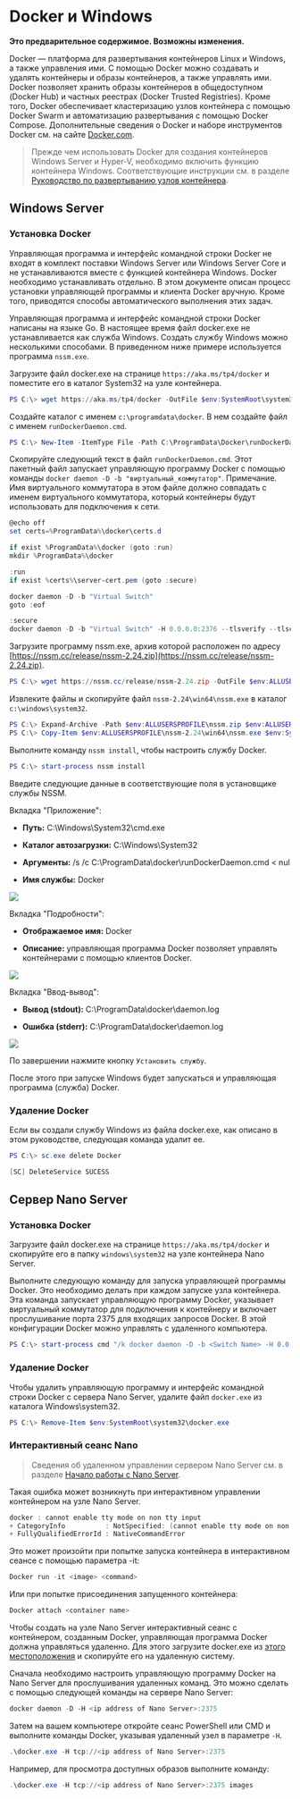 



# Docker и Windows

**Это предварительное содержимое. Возможны изменения.**

Docker — платформа для развертывания контейнеров Linux и Windows, а также управления ими. С помощью Docker можно создавать и удалять контейнеры и образы контейнеров, а также управлять ими. Docker позволяет хранить образы контейнеров в общедоступном (Docker Hub) и частных реестрах (Docker Trusted Registries). Кроме того, Docker обеспечивает кластеризацию узлов контейнера с помощью Docker Swarm и автоматизацию развертывания с помощью Docker Compose. Дополнительные сведения о Docker и наборе инструментов Docker см. на сайте [Docker.com](https://www.docker.com/).

> Прежде чем использовать Docker для создания контейнеров Windows Server и Hyper-V, необходимо включить функцию контейнера Windows. Соответствующие инструкции см. в разделе [Руководство по развертыванию узлов контейнера](./docker_windows.md).

## Windows Server

### Установка Docker

Управляющая программа и интерфейс командной строки Docker не входят в комплект поставки Windows Server или Windows Server Core и не устанавливаются вместе с функцией контейнера Windows. Docker необходимо устанавливать отдельно. В этом документе описан процесс установки управляющей программы и клиента Docker вручную. Кроме того, приводятся способы автоматического выполнения этих задач.

Управляющая программа и интерфейс командной строки Docker написаны на языке Go. В настоящее время файл docker.exe не устанавливается как служба Windows. Создать службу Windows можно несколькими способами. В приведенном ниже примере используется программа `nssm.exe`.

Загрузите файл docker.exe на странице `https://aka.ms/tp4/docker` и поместите его в каталог System32 на узле контейнера.

```powershell
PS C:\> wget https://aka.ms/tp4/docker -OutFile $env:SystemRoot\system32\docker.exe
```

Создайте каталог с именем `c:\programdata\docker`. В нем создайте файл с именем `runDockerDaemon.cmd`.

```powershell
PS C:\> New-Item -ItemType File -Path C:\ProgramData\Docker\runDockerDaemon.cmd -Force
```

Скопируйте следующий текст в файл `runDockerDaemon.cmd`. Этот пакетный файл запускает управляющую программу Docker с помощью команды `docker daemon -D -b "виртуальный_коммутатор"`. Примечание. Имя виртуального коммутатора в этом файле должно совпадать с именем виртуального коммутатора, который контейнеры будут использовать для подключения к сети.

```powershell
@echo off
set certs=%ProgramData%\docker\certs.d

if exist %ProgramData%\docker (goto :run)
mkdir %ProgramData%\docker

:run
if exist %certs%\server-cert.pem (goto :secure)

docker daemon -D -b "Virtual Switch"
goto :eof

:secure
docker daemon -D -b "Virtual Switch" -H 0.0.0.0:2376 --tlsverify --tlscacert=%certs%\ca.pem --tlscert=%certs%\server-cert.pem --tlskey=%certs%\server-key.pem
```
Загрузите программу nssm.exe, архив которой расположен по адресу [https://nssm.cc/release/nssm-2.24.zip](https://nssm.cc/release/nssm-2.24.zip).

```powershell
PS C:\> wget https://nssm.cc/release/nssm-2.24.zip -OutFile $env:ALLUSERSPROFILE\nssm.zip
```

Извлеките файлы и скопируйте файл `nssm-2.24\win64\nssm.exe` в каталог `c:\windows\system32`.

```powershell
PS C:\> Expand-Archive -Path $env:ALLUSERSPROFILE\nssm.zip $env:ALLUSERSPROFILE
PS C:\> Copy-Item $env:ALLUSERSPROFILE\nssm-2.24\win64\nssm.exe $env:SystemRoot\system32
```
Выполните команду `nssm install`, чтобы настроить службу Docker.

```powershell
PS C:\> start-process nssm install
```

Введите следующие данные в соответствующие поля в установщике службы NSSM.

Вкладка "Приложение":

- **Путь:** C:\Windows\System32\cmd.exe

- **Каталог автозагрузки:** C:\Windows\System32

- **Аргументы:** /s /c C:\ProgramData\docker\runDockerDaemon.cmd < nul

- **Имя службы:** Docker

![](media/nssm1.png)

Вкладка "Подробности":

- **Отображаемое имя:** Docker

- **Описание:** управляющая программа Docker позволяет управлять контейнерами с помощью клиентов Docker.


![](media/nssm2.png)

Вкладка "Ввод-вывод":

- **Вывод (stdout):** C:\ProgramData\docker\daemon.log

- **Ошибка (stderr):** C:\ProgramData\docker\daemon.log


![](media/nssm3.png)

По завершении нажмите кнопку `Установить службу`.

После этого при запуске Windows будет запускаться и управляющая программа (служба) Docker.

### Удаление Docker

Если вы создали службу Windows из файла docker.exe, как описано в этом руководстве, следующая команда удалит ее.

```powershell
PS C:\> sc.exe delete Docker

[SC] DeleteService SUCESS
```

## Сервер Nano Server

### Установка Docker

Загрузите файл docker.exe на странице `https://aka.ms/tp4/docker` и скопируйте его в папку `windows\system32` на узле контейнера Nano Server.

Выполните следующую команду для запуска управляющей программы Docker. Это необходимо делать при каждом запуске узла контейнера. Эта команда запускает управляющую программу Docker, указывает виртуальный коммутатор для подключения к контейнеру и включает прослушивание порта 2375 для входящих запросов Docker. В этой конфигурации Docker можно управлять с удаленного компьютера.

```powershell
PS C:\> start-process cmd "/k docker daemon -D -b <Switch Name> -H 0.0.0.0:2375”
```

### Удаление Docker

Чтобы удалить управляющую программу и интерфейс командной строки Docker с сервера Nano Server, удалите файл `docker.exe` из каталога Windows\system32.

```powershell
PS C:\> Remove-Item $env:SystemRoot\system32\docker.exe
```

### Интерактивный сеанс Nano

> Сведения об удаленном управлении сервером Nano Server см. в разделе [Начало работы с Nano Server](https://technet.microsoft.com/en-us/library/mt126167.aspx#bkmk_ManageRemote).

Такая ошибка может возникнуть при интерактивном управлении контейнером на узле Nano Server.

```powershell
docker : cannot enable tty mode on non tty input
+ CategoryInfo          : NotSpecified: (cannot enable tty mode on non tty input:String) [], RemoteException
+ FullyQualifiedErrorId : NativeCommandError 
```

Это может произойти при попытке запуска контейнера в интерактивном сеансе с помощью параметра -it:

```powershell
Docker run -it <image> <command>
```
Или при попытке присоединения запущенного контейнера:

```powershell
Docker attach <container name>
```

Чтобы создать на узле Nano Server интерактивный сеанс с контейнером, созданным Docker, управляющая программа Docker должна управляться удаленно. Для этого загрузите docker.exe из [этого местоположения](https://aka.ms/ContainerTools) и скопируйте его на удаленную систему.

Сначала необходимо настроить управляющую программу Docker на Nano Server для прослушивания удаленных команд. Это можно сделать с помощью следующей команды на сервере Nano Server:

```powershell
docker daemon -D -H <ip address of Nano Server>:2375
```

Затем на вашем компьютере откройте сеанс PowerShell или CMD и выполните команды Docker, указывая удаленный узел в параметре `-H`.

```powershell
.\docker.exe -H tcp://<ip address of Nano Server>:2375
```

Например, для просмотра доступных образов выполните команду:

```powershell
.\docker.exe -H tcp://<ip address of Nano Server>:2375 images
```






<!--HONumber=Feb16_HO4-->


